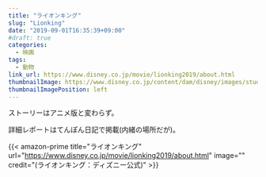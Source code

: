 ```yaml
---
title: "ライオンキング"
slug: "Lionking"
date: "2019-09-01T16:35:39+09:00"
#draft: true
categories:
  - 映画
tags:
  - 動物
link_url: https://www.disney.co.jp/movie/lionking2019/about.html
thumbnailImage: https://www.disney.co.jp/content/dam/disney/images/studio/lionking2019/about/story_lionking_01.jpg
thumbnailImagePosition: left
---
```

ストーリーはアニメ版と変わらず。
<!--more-->
詳細レポートはてんぽん日記で掲載(内緒の場所だが)。

{{< amazon-prime title="ライオンキング" url="https://www.disney.co.jp/movie/lionking2019/about.html" image="" credit="(ライオンキング：ディズニー公式)" >}}
